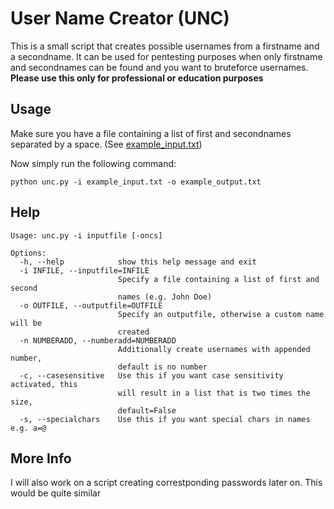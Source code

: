 # User Name Creator (UNC)
This is a small script that creates possible usernames from a firstname and a secondname.
It can be used for pentesting purposes when only firstname and secondnames can be found and you want to bruteforce usernames.
**Please use this only for professional or education purposes**

## Usage
Make sure you have a file containing a list of first and secondnames separated by a space. (See [example_input.txt](examples/example_input.txt))

Now simply run the following command:
```
python unc.py -i example_input.txt -o example_output.txt
```

## Help
```
Usage: unc.py -i inputfile [-oncs]

Options:
  -h, --help            show this help message and exit
  -i INFILE, --inputfile=INFILE
                        Specify a file containing a list of first and second
                        names (e.g. John Doe)
  -o OUTFILE, --outputfile=OUTFILE
                        Specify an outputfile, otherwise a custom name will be
                        created
  -n NUMBERADD, --numberadd=NUMBERADD
                        Additionally create usernames with appended number,
                        default is no number
  -c, --casesensitive   Use this if you want case sensitivity activated, this
                        will result in a list that is two times the size,
                        default=False
  -s, --specialchars    Use this if you want special chars in names e.g. a=@
```

## More Info
I will also work on a script creating correstponding passwords later on. This would be quite similar
